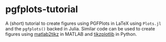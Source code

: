 # pgfplots-tutorial
A (short) tutorial to create figures using PGFPlots in LaTeX using `Plots.jl` and the `pgfplots()` backed in Julia. Similar code can be used to create figures using [matlab2tikz](https://github.com/matlab2tikz/matlab2tikz) in MATLAB and [tikzplotlib](https://github.com/nschloe/tikzplotlib) in Python.
